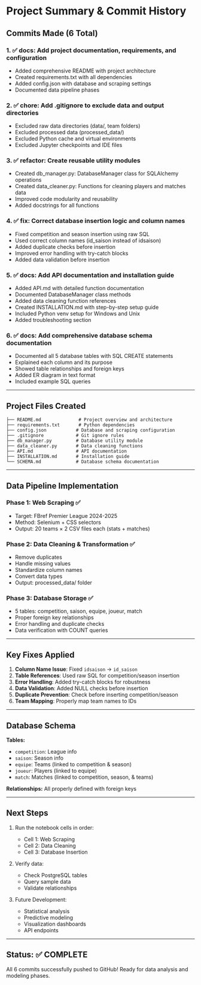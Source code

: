 # Project Summary & Commit History

## Commits Made (6 Total)

### 1. ✅ docs: Add project documentation, requirements, and configuration
- Added comprehensive README with project architecture
- Created requirements.txt with all dependencies
- Added config.json with database and scraping settings
- Documented data pipeline phases

### 2. ✅ chore: Add .gitignore to exclude data and output directories
- Excluded raw data directories (data/, team folders)
- Excluded processed data (processed_data/)
- Excluded Python cache and virtual environments
- Excluded Jupyter checkpoints and IDE files

### 3. ✅ refactor: Create reusable utility modules
- Created db_manager.py: DatabaseManager class for SQLAlchemy operations
- Created data_cleaner.py: Functions for cleaning players and matches data
- Improved code modularity and reusability
- Added docstrings for all functions

### 4. ✅ fix: Correct database insertion logic and column names
- Fixed competition and season insertion using raw SQL
- Used correct column names (id_saison instead of idsaison)
- Added duplicate checks before insertion
- Improved error handling with try-catch blocks
- Added data validation before insertion

### 5. ✅ docs: Add API documentation and installation guide
- Added API.md with detailed function documentation
- Documented DatabaseManager class methods
- Added data cleaning function references
- Created INSTALLATION.md with step-by-step setup guide
- Included Python venv setup for Windows and Unix
- Added troubleshooting section

### 6. ✅ docs: Add comprehensive database schema documentation
- Documented all 5 database tables with SQL CREATE statements
- Explained each column and its purpose
- Showed table relationships and foreign keys
- Added ER diagram in text format
- Included example SQL queries

---

## Project Files Created

```
├── README.md              # Project overview and architecture
├── requirements.txt       # Python dependencies
├── config.json           # Database and scraping configuration
├── .gitignore            # Git ignore rules
├── db_manager.py         # Database utility module
├── data_cleaner.py       # Data cleaning functions
├── API.md                # API documentation
├── INSTALLATION.md       # Installation guide
└── SCHEMA.md             # Database schema documentation
```

---

## Data Pipeline Implementation

### Phase 1: Web Scraping ✅
- Target: FBref Premier League 2024-2025
- Method: Selenium + CSS selectors
- Output: 20 teams × 2 CSV files each (stats + matches)

### Phase 2: Data Cleaning & Transformation ✅
- Remove duplicates
- Handle missing values
- Standardize column names
- Convert data types
- Output: processed_data/ folder

### Phase 3: Database Storage ✅
- 5 tables: competition, saison, equipe, joueur, match
- Proper foreign key relationships
- Error handling and duplicate checks
- Data verification with COUNT queries

---

## Key Fixes Applied

1. **Column Name Issue**: Fixed `idsaison` → `id_saison`
2. **Table References**: Used raw SQL for competition/season insertion
3. **Error Handling**: Added try-catch blocks for robustness
4. **Data Validation**: Added NULL checks before insertion
5. **Duplicate Prevention**: Check before inserting competition/season
6. **Team Mapping**: Properly map team names to IDs

---

## Database Schema

**Tables:**
- `competition`: League info
- `saison`: Season info
- `equipe`: Teams (linked to competition & season)
- `joueur`: Players (linked to equipe)
- `match`: Matches (linked to competition, season, & teams)

**Relationships:** All properly defined with foreign keys

---

## Next Steps

1. Run the notebook cells in order:
   - Cell 1: Web Scraping
   - Cell 2: Data Cleaning
   - Cell 3: Database Insertion

2. Verify data:
   - Check PostgreSQL tables
   - Query sample data
   - Validate relationships

3. Future Development:
   - Statistical analysis
   - Predictive modeling
   - Visualization dashboards
   - API endpoints

---

## Status: ✅ COMPLETE

All 6 commits successfully pushed to GitHub!
Ready for data analysis and modeling phases.
